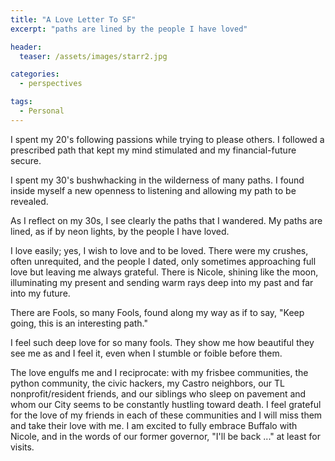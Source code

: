 ```yaml
---
title: "A Love Letter To SF"
excerpt: "paths are lined by the people I have loved"

header:
  teaser: /assets/images/starr2.jpg

categories:
  - perspectives

tags:
  - Personal
---
```


I spent my 20's following passions while trying to please others. I followed a prescribed path that kept my mind stimulated and my financial-future secure. 

I spent my 30's bushwhacking in the wilderness of many paths. I found inside myself a new openness to listening and allowing my path to be revealed. 

As I reflect on my 30s, I see clearly the paths that I wandered. My paths are lined, as if by neon lights, by the people I have loved.

I love easily; yes, I wish to love and to be loved. There were my crushes, often unrequited, and the people I dated, only sometimes approaching full love but leaving me always grateful. There is Nicole, shining like the moon, illuminating my present and sending warm rays deep into my past and far into my future.

There are Fools, so many Fools, found along my way as if to say, "Keep going, this is an interesting path."

I feel such deep love for so many fools. They show me how beautiful they see me as and I feel it, even when I stumble or foible before them.

The love engulfs me and I reciprocate: with my frisbee communities, the python community, the civic hackers, my Castro neighbors, our TL nonprofit/resident friends, and our siblings who sleep on pavement and whom our City seems to be constantly hustling toward death. I feel grateful for the love of my friends in each of these communities and I will miss them and take their love with me. I am excited to fully embrace Buffalo with Nicole, and in the words of our former governor, "I'll be back ..." at least for visits.
